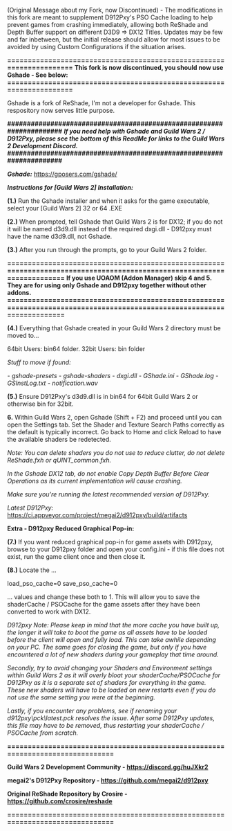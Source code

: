 (Original Message about my Fork, now Discontinued) - The modifications in this fork are meant to supplement D912Pxy's PSO Cache loading to help prevent games from crashing immediately, allowing both ReShade and Depth Buffer support on different D3D9 => DX12 Titles. Updates may be few and far inbetween, but the initial release should allow for most issues to be avoided by using Custom Configurations if the situation arises.

**=====================================================================**
**This fork is now discontinued, you should now use Gshade - See below:**
**=====================================================================**

Gshade is a fork of ReShade, I'm not a developer for Gshade. This respository now serves little purpose.

**#####################################################################**
***If you need help with Gshade and Guild Wars 2 / D912Pxy, please see the bottom of this ReadMe for links to the Guild Wars 2 Development Discord.***
**#####################################################################**

***Gshade:*** https://gposers.com/gshade/

***Instructions for [Guild Wars 2] Installation:***

**(1.)** Run the Gshade installer and when it asks for the game executable, select your [Guild Wars 2] 32 or 64 .EXE

**(2.)** When prompted, tell Gshade that Guild Wars 2 is for DX12; if you do not it will be named d3d9.dll instead of the required dxgi.dll - D912pxy must have the name d3d9.dll, not Gshade.

**(3.)** After you run through the prompts, go to your Guild Wars 2 folder. 

**========================================================================================================================**
**If you use UOAOM (Addon Manager) skip 4 and 5. They are for using only Gshade and D912pxy together without other addons.**
**========================================================================================================================**

**(4.)** Everything that Gshade created in your Guild Wars 2 directory must be moved to...

64bit Users: bin64 folder.
32bit Users:  bin folder

*Stuff to move if found:*

  *- gshade-presets*
  *- gshade-shaders*
  *- dxgi.dll*
  *- GShade.ini*
  *- GShade.log*
  *- GSInstLog.txt*
  *- notification.wav*

**(5.)** Ensure D912Pxy's d3d9.dll is in bin64 for 64bit Guild Wars 2 or otherwise bin  for 32bit.

**6.** Within Guild Wars 2, open Gshade (Shift + F2) and proceed until you can open the Settings tab.  Set the Shader and Texture Search Paths correctly as the default is typically incorrect. Go back to Home and click Reload to have the available shaders be redetected.

*Note: You can delete shaders you do not use to reduce clutter, do not delete ReShade.fxh or qUINT_common.fxh.*

*In the Gshade DX12 tab, do not enable Copy Depth Buffer Before Clear Operations as its current implementation will cause crashing.*

*Make sure you're running the latest recommended version of D912Pxy.*

*Latest D912Pxy:*
https://ci.appveyor.com/project/megai2/d912pxy/build/artifacts

**Extra - D912pxy Reduced Graphical Pop-in:**

**(7.)** If you want reduced graphical pop-in for game assets with D912pxy, browse to your D912pxy folder and open your config.ini - if this file does not exist, run the game client once and then close it.

**(8.)** Locate the ...

load_pso_cache=0
save_pso_cache=0

... values and change these both to 1.  This will allow you to save the shaderCache / PSOCache for the game assets after they have been converted to work with DX12.

*D912pxy Note: Please keep in mind that the more cache you have built up, the longer it will take to boot the game as all assets have to be loaded before the client will open and fully load.  This can take awhile depending on your PC.  The same goes for closing the game, but only if you have encountered a lot of new shaders during your gameplay that time around.*

*Secondly, try to avoid changing your Shaders and Environment settings within Guild Wars 2 as it will overly bloat your shaderCache/PSOCache for D912Pxy as it is a separate set of shaders for everything in the game.  These new shaders will have to be loaded on new restarts even if you do not use the same setting you were at the beginning.*

*Lastly, if you encounter any problems, see if renaming your d912pxy\pck\latest.pck resolves the issue.  After some D912Pxy updates, this file may have to be removed, thus restarting your shaderCache / PSOCache from scratch.*

**===============================================================================**

**Guild Wars 2 Development Community - https://discord.gg/huJXkr2**

**megai2's D912Pxy Repository - https://github.com/megai2/d912pxy**

**Original ReShade Repository by Crosire - https://github.com/crosire/reshade**

**===============================================================================**
